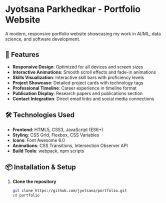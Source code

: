 # Jyotsana Parkhedkar - Portfolio Website

A modern, responsive portfolio website showcasing my work in AI/ML, data science, and software development.

## 🚀 Features

- **Responsive Design**: Optimized for all devices and screen sizes
- **Interactive Animations**: Smooth scroll effects and fade-in animations
- **Skills Visualization**: Interactive skill bars with proficiency levels
- **Project Showcase**: Detailed project cards with technology tags
- **Professional Timeline**: Career experience in timeline format
- **Publication Display**: Research papers and publications section
- **Contact Integration**: Direct email links and social media connections

## 🛠️ Technologies Used

- **Frontend**: HTML5, CSS3, JavaScript (ES6+)
- **Styling**: CSS Grid, Flexbox, CSS Variables
- **Icons**: Font Awesome 6.0
- **Animations**: CSS Transitions, Intersection Observer API
- **Build Tools**: webpack, npm scripts

## 📦 Installation & Setup

1. **Clone the repository**
   ```bash
   git clone https://github.com/jyotsana/portfolio.git
   cd portfolio